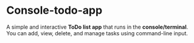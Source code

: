 # Console-todo-app
A simple and interactive **ToDo list app** that runs in the **console/terminal**. You can add, view, delete, and manage tasks using command-line input.
